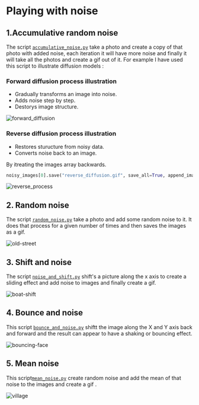 # Playing with noise

## 1.Accumulative random noise 
 The script <a href="https://github.com/ip-repo/python/blob/main/playing-with-noise/accumulative_noise.py">`accumulative_noise.py`</a> take a photo and create a copy of that 
photo with added noise, each iteration it will have more noise and finally it will take all the photos and create a gif out of it.
For example I have used this script to illustrate diffusion models :

### Forward diffusion process illustration
- Gradually transforms an image into noise.
- Adds noise step by step.
- Destorys image structure.

![forward_diffusion](https://github.com/ip-repo/python/assets/123945379/68a8a66b-e0ff-43d2-916d-55d60e24cb8c)
### Reverse diffusion process illustration

- Restores sturucture from noisy data.
- Converts noise back to an image.

By itreating the images array backwards.
```python
noisy_images[0].save("reverse_diffusion.gif", save_all=True, append_images=noisy_images[::-1], duration=200, loop=0)
```

![reverse_process](https://github.com/ip-repo/python/assets/123945379/2ee74c97-ad6c-4b53-9457-43e93ea933d8)


## 2. Random noise
The script <a href="https://github.com/ip-repo/python/blob/main/playing-with-noise/random_noise.py">`random_noise.py`</a> take a photo and add some random noise to it.
It does that process for a given number of times and then saves the images as a gif.

![old-street](https://github.com/ip-repo/python/assets/123945379/7d153c79-1613-4a6f-a9f6-6cc5f43d984b)

## 3. Shift and noise
The script <a href="https://github.com/ip-repo/python/blob/main/playing-with-noise/noise_and_shift.py">`noise_and_shift.py`</a>
shift's a picture along the x axis to create a sliding effect and add noise to images and finally create a gif.

![boat-shift](https://github.com/ip-repo/python/assets/123945379/5e14dca2-d4e8-4dc5-bb1e-e2c6ca8f6abe)

## 4. Bounce and noise
This script <a href="https://github.com/ip-repo/python/blob/main/playing-with-noise/bounce_and_noise.py">`bounce_and_noise.py`</a> shiftt the image along the X and Y axis back and forward and the result can appear to have a shaking or bouncing effect.

![bouncing-face](https://github.com/ip-repo/python/assets/123945379/66e06a18-67cc-46c9-8c8b-5d84d71fb6c8)

## 5. Mean noise
This script<a href="https://github.com/ip-repo/python/blob/main/playing-with-noise/mean_noise.py">`mean_noise.py`</a> create random noise and add the mean of that noise to the images and create a gif .

![village](https://github.com/ip-repo/python/assets/123945379/ab6bd41b-7fc4-494d-b8b9-cc7a2d6f27cd)

